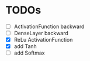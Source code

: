 # TODOs
- [ ] ActivationFunction backward
- [ ] DenseLayer backward
- [x] ReLu ActivationFunction
- [x] add Tanh
- [ ] add Softmax
